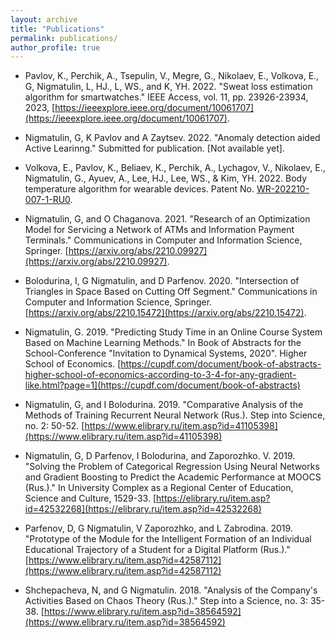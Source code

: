 ```yaml
---
layout: archive
title: "Publications"
permalink: publications/
author_profile: true
---
```


* Pavlov, K., Perchik, A., Tsepulin, V., Megre, G., Nikolaev, E., Volkova, E., G, Nigmatulin, L, HJ., L, WS., and K, YH. 2022. "Sweat loss estimation algorithm for smartwatches." IEEE Access, vol. 11, pp. 23926-23934, 2023, [https://ieeexplore.ieee.org/document/10061707](https://ieeexplore.ieee.org/document/10061707).

* Nigmatulin, G, K Pavlov and A Zaytsev. 2022. "Anomaly detection aided Active Learinng." Submitted for publication. [Not available yet].  

* Volkova, E., Pavlov, K., Beliaev, K., Perchik, A., Lychagov, V., Nikolaev, E., Nigmatulin, G., Ayuev, A., Lee, HJ., Lee, WS., & Kim, YH. 2022. Body temperature algorithm for wearable devices. Patent No. [WR-202210-007-1-RU0](WR-202210-007-1-RU0).

* Nigmatulin, G, and O Chaganova. 2021. "Research of an Optimization Model for Servicing a Network of ATMs and Information Payment Terminals." Communications in Computer and Information Science, Springer. [https://arxiv.org/abs/2210.09927](https://arxiv.org/abs/2210.09927).

* Bolodurina, I, G Nigmatulin, and D Parfenov. 2020. "Intersection of Triangles in Space
Based on Cutting Off Segment." Communications in Computer and Information Science,
Springer. [https://arxiv.org/abs/2210.15472](https://arxiv.org/abs/2210.15472).

* Nigmatulin, G. 2019. "Predicting Study Time in an Online Course System Based on Machine
Learning Methods." In Book of Abstracts for the School-Conference "Invitation to Dynamical
Systems, 2020". Higher School of Economics. [https://cupdf.com/document/book-of-abstracts-higher-school-of-economics-according-to-3-4-for-any-gradient-like.html?page=1](https://cupdf.com/document/book-of-abstracts)

* Nigmatulin, G, and I Bolodurina. 2019. "Comparative Analysis of the Methods of Training
Recurrent Neural Network (Rus.). Step into Science, no. 2: 50-52. [https://www.elibrary.ru/item.asp?id=41105398](https://www.elibrary.ru/item.asp?id=41105398)

* Nigmatulin, G, D Parfenov, I Bolodurina, and Zaporozhko. V. 2019. "Solving the Problem of
Categorical Regression Using Neural Networks and Gradient Boosting to Predict the
Academic Performance at MOOCS (Rus.)." In University Complex as a Regional Center of
Education, Science and Culture, 1529-33. [https://elibrary.ru/item.asp?id=42532268](https://elibrary.ru/item.asp?id=42532268)

* Parfenov, D, G Nigmatulin, V Zaporozhko, and L Zabrodina. 2019. "Prototype of the Module
for the Intelligent Formation of an Individual Educational Trajectory of a Student for a
Digital Platform (Rus.)." [https://www.elibrary.ru/item.asp?id=42587112](https://www.elibrary.ru/item.asp?id=42587112)

* Shchepacheva, N, and G Nigmatulin. 2018. "Analysis of the Company's Activities Based on
Chaos Theory (Rus.)." Step into a Science, no. 3: 35-38. [https://www.elibrary.ru/item.asp?id=38564592](https://www.elibrary.ru/item.asp?id=38564592)

<!-- {% if author.googlescholar %}
  You can also find my articles on <u><a href="{{author.googlescholar}}">my Google Scholar profile</a>.</u>
{% endif %}

{% include base_path %}

{% for post in site.publications reversed %}
  {% include archive-single.html %}
{% endfor %} -->

